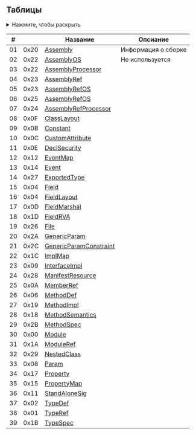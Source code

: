 ## Таблицы
<details>
   <summary>Нажмите, чтобы раскрыть</summary>
  
  - [ ] 0x00 Module 
  - [x] 0x01 TypeRef  
  - [ ] 0x02 TypeDef
  - [x] 0x03 -
  - [ ] 0x04 Field
  - [x] 0x05 -
  - [ ] 0x06 MethodDef
  - [x] 0x07 -
  - [ ] 0x08 Param
  - [ ] 0x09 InterfaceImpl
  - [ ] 0x0A MemberRef
  - [ ] 0x0B Constant
  - [ ] 0x0C CustomAttribute
  - [ ] 0x0D FieldMarshal
  - [ ] 0x0E DeclSecurity
  - [ ] 0x0F ClassLayout
  - [ ] 0x10 FieldLayout
  - [ ] 0x11 StandAloneSig
  - [ ] 0x12 EventMap
  - [x] 0x13 -
  - [ ] 0x14 Event
  - [ ] 0x15 PropertyMap
  - [ ] 0x16 -
  - [ ] 0x17 Property
  - [ ] 0x18 MethodSemantics
  - [ ] 0x19 MethodImpl
  - [ ] 0x1A ModuleRef
  - [ ] 0x1B TypeSpec
  - [ ] 0x1C ImplMap
  - [ ] 0x1D FieldRVA
  - [x] 0x1E -
  - [x] 0x1F -
  - [x] 0x20 Assembly
  - [ ] 0x21 AssemblyProcessor
  - [x] 0x22 AssemblyOS
  - [ ] 0x23 AssemblyRef
  - [ ] 0x24 AssemblyRefProcessor
  - [ ] 0x25 AssemblyRefOS
  - [ ] 0x26 File
  - [ ] 0x27 ExportedType
  - [ ] 0x28 ManifestResource
  - [ ] 0x29 NestedClass
  - [ ] 0x2A GenericParam
  - [ ] 0x2B MethodSpec
  - [ ] 0x2C GenericParamConstraint
</details>


|# |    | Название                                |Опсиание            |
|--|----|-----------------------------------------|--------------------|
|01|0x20|[Assembly](Assembly.md)                  |Информация о сборке |
|02|0x22|[AssemblyOS](AssemblyOS.md)              |Не используется     |
|03|0x22|[AssemblyProcessor](AssemblyProcessor.md)|                    |
|04|0x23|[AssemblyRef](http://)            |                    |
|05|0x23|[AssemblyRefOS](http://)          |                    |
|06|0x25|[AssemblyRefOS](http://)          |                    |
|07|0x24|[AssemblyRefProcessor](http://)   |                    |
|08|0x0F|[ClassLayout](http://)            |                    |
|09|0x0B|[Constant](http://)               |                    |
|10|0x0C|[CustomAttribute](http://)        |                    |
|11|0x0E|[DeclSecurity](http://)           |                    |
|12|0x12|[EventMap](http://)               |                    |
|13|0x14|[Event](http://)                  |                    |
|14|0x27|[ExportedType](http://)           |                    |
|15|0x04|[Field](http://)                  |                    |
|16|0x04|[FieldLayout](http://)            |                    |
|17|0x0D|[FieldMarshal](http://)           |                    |
|18|0x1D|[FieldRVA](http://)               |                    |
|19|0x26|[File](http://)                   |                    |
|20|0x2A|[GenericParam](http://)           |                    |
|21|0x2C|[GenericParamConstraint](http://) |                    |
|22|0x1C|[ImplMap](http://)                |                    |
|23|0x09|[InterfaceImpl](http://)          |                    |
|24|0x28|[ManifestResource](http://)       |                    |
|25|0x0A|[MemberRef](http://)              |                    |
|26|0x06|[MethodDef](http://)              |                    |
|27|0x19|[MethodImpl](http://)             |                    |
|28|0x18|[MethodSemantics](http://)        |                    |
|29|0x2B|[MethodSpec](http://)             |                    |
|30|0x00|[Module](http://)                 |                    |
|31|0x1A|[ModuleRef](http://)              |                    |
|32|0x29|[NestedClass](http://)            |                    |
|33|0x08|[Param](http://)                  |                    |
|34|0x17|[Property](http://)               |                    |
|35|0x15|[PropertyMap](http://)            |                    |
|36|0x11|[StandAloneSig](http://)          |                    |
|37|0x02|[TypeDef](http://)                |                    |
|38|0x01|[TypeRef](http://)                |                    |
|39|0x1B|[TypeSpec](http://)               |                    |
